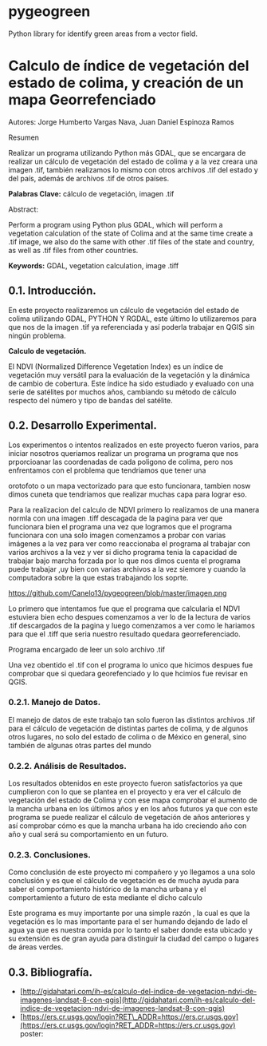 # pygeogreen
Python library for identify green areas from a vector field.
# Calculo de índice de vegetación del estado de colima, y creación de un mapa Georrefenciado

Autores: Jorge Humberto  Vargas Nava,  Juan Daniel Espinoza Ramos

Resumen

Realizar un programa utilizando Python más GDAL, que se encargara de realizar un cálculo de vegetación del estado de colima y a la vez creara una imagen .tif, también realizamos lo mismo con otros archivos .tif del estado y del país, además de archivos .tif de otros países.

**Palabras Clave:**  cálculo de vegetación, imagen .tif

Abstract:

Perform a program using Python plus GDAL, which will perform a vegetation calculation of the state of Colima and at the same time create a .tif image, we also do the same with other .tif files of the state and country, as well as .tif files from other countries.

**Keywords:** GDAL, vegetation calculation, image .tiff

## 0.1. Introducción.

En este proyecto realizaremos un cálculo de vegetación del estado de colima utilizando GDAL, PYTHON Y RGDAL, este último lo utilizaremos para que nos de la imagen .tif ya referenciada y así poderla trabajar en QGIS sin ningún problema.

**Calculo de vegetación.**

El NDVI (Normalized Difference Vegetation Index) es un índice de vegetación muy versátil para la evaluación de la vegetación y la dinámica de cambio de cobertura. Este índice ha sido estudiado y evaluado con una serie de satélites por muchos años, cambiando su  método de cálculo respecto del número y tipo de bandas del satélite.

## 0.2. Desarrollo Experimental.

Los experimentos o intentos realizados en este proyecto fueron varios, para iniciar nosotros queriamos realizar un programa un programa que nos prporcioanar las coordenadas de cada poligono de colima, pero nos enfrentamos con el problema que tendriamos que tener una

orotofoto o un mapa vectorizado para que esto funcionara, tambien nosw dimos cuneta que tendriamos que realizar muchas capa para lograr eso.

Para la realizacion del calculo de NDVI primero lo realizamos de una manera normla con una imagen .tiff descagada de la pagina para ver que funcionara bien el programa una vez que logramos que el programa funcionara con una solo imagen comenzamos a probar con varias imágenes a la vez para ver como reaccionaba el programa al trabajar con varios archivos a la vez y ver si dicho programa tenia la capacidad de trabajar bajo marcha forzada por lo que nos dimos cuenta el programa puede trabajar ,uy bien con varias archivos a la vez siemore y cuando la computadora sobre la que estas trabajando los soprte.

https://github.com/Canelo13/pygeogreen/blob/master/imagen.png

Lo primero que intentamos fue que el programa que calcularia el NDVI estuviera bien echo despues comenzamos a ver lo de la lectura de varios .tif descargados de la pagina y luego comenzamos a ver como le hariamos para que el .tiff que seria nuestro resultado quedara georreferenciado.

Programa encargado de leer un solo archivo .tif

Una vez obentido el .tif con el programa lo unico que hicimos despues fue comprobar que si quedara georefenciado y lo que hcimios fue revisar en QGIS.

### 0.2.1. **Manejo de Datos.**

El manejo de datos de este trabajo tan solo fueron las distintos archivos .tif para el cálculo de vegetación de distintas partes de colima, y de algunos otros lugares, no solo del estado de colima o de México en general, sino también de algunas otras  partes del mundo

### 0.2.2. **Análisis de Resultados.**

Los resultados obtenidos en este proyecto fueron satisfactorios ya que cumplieron con  lo que se plantea en el proyecto y era ver el cálculo de vegetación del estado de Colima y con ese mapa comprobar el aumento de la mancha urbana en los últimos años y en los años futuros ya que con este programa se puede realizar el cálculo de vegetación de años anteriores y así comprobar cómo es que la mancha urbana ha ido creciendo año con año y cual será su comportamiento en un futuro.

### 0.2.3. **Conclusiones.**

Como conclusión de este proyecto mi compañero y yo llegamos a una solo conclusión y es que el cálculo de vegetación es de mucha ayuda para saber el comportamiento histórico de la mancha urbana  y el comportamiento a futuro de esta mediante el dicho calculo

Este programa es muy importante por una simple razón , la cual es que la vegetación es lo mas importante para el ser humando dejando de lado el agua ya que es nuestra comida por lo tanto el saber donde esta ubicado y su extensión es de gran ayuda para distinguir la ciudad del campo o lugares de áreas verdes.

## 0.3. Bibliografía.

- [http://gidahatari.com/ih-es/calculo-del-indice-de-vegetacion-ndvi-de-imagenes-landsat-8-con-qgis](http://gidahatari.com/ih-es/calculo-del-indice-de-vegetacion-ndvi-de-imagenes-landsat-8-con-qgis)
- [https://ers.cr.usgs.gov/login?RET\_ADDR=https://ers.cr.usgs.gov](https://ers.cr.usgs.gov/login?RET_ADDR=https://ers.cr.usgs.gov)
poster:

